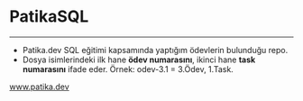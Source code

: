 # PatikaSQL
---
* Patika.dev SQL eğitimi kapsamında yaptığım ödevlerin bulunduğu repo.
* Dosya isimlerindeki ilk hane **ödev numarasını**, ikinci hane **task numarasını** ifade eder. Örnek: odev-3.1 = 3.Ödev, 1.Task.

www.patika.dev

